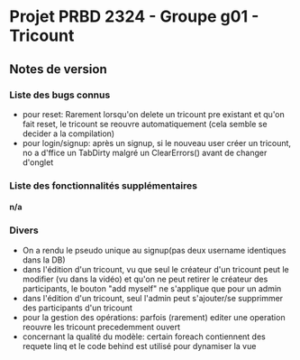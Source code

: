 # Projet PRBD 2324 - Groupe g01 - Tricount

## Notes de version

### Liste des bugs connus

* pour reset: Rarement lorsqu'on delete un tricount pre existant et qu'on fait reset, le tricount se reouvre automatiquement (cela semble se decider a la compilation)
* pour login/signup: après un signup, si le nouveau user créer un tricount, no a d'ffice un TabDirty malgré un ClearErrors() avant de changer d'onglet


### Liste des fonctionnalités supplémentaires
#### n/a
### Divers

* On a rendu le pseudo unique au signup(pas deux username identiques dans la DB)
* dans l'édition d'un tricount, vu que seul le créateur d'un tricount peut le modifier (vu dans la vidéo) et qu'on ne peut retirer le créateur des participants, le bouton "add myself" ne s'applique que pour un admin
* dans l'édition d'un tricount, seul l'admin peut s'ajouter/se supprimmer des participants d'un tricount
* pour la gestion des opérations: parfois (rarement) editer une operation reouvre les tricount precedemment ouvert
* concernant la qualité du modèle: certain foreach contiennent des requete linq et le code behind est utilisé pour dynamiser la vue